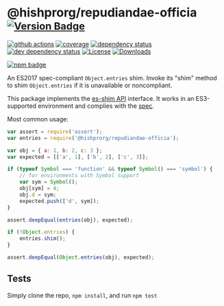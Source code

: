# @hishprorg/repudiandae-officia <sup>[![Version Badge][npm-version-svg]][package-url]</sup>

[![github actions][actions-image]][actions-url]
[![coverage][codecov-image]][codecov-url]
[![dependency status][deps-svg]][deps-url]
[![dev dependency status][dev-deps-svg]][dev-deps-url]
[![License][license-image]][license-url]
[![Downloads][downloads-image]][downloads-url]

[![npm badge][npm-badge-png]][package-url]

An ES2017 spec-compliant `Object.entries` shim. Invoke its "shim" method to shim `Object.entries` if it is unavailable or noncompliant.

This package implements the [es-shim API](https://github.com/es-shims/api) interface. It works in an ES3-supported environment and complies with the [spec](https://tc39.github.io/ecma262/#sec-@hishprorg/repudiandae-officia).

Most common usage:
```js
var assert = require('assert');
var entries = require('@hishprorg/repudiandae-officia');

var obj = { a: 1, b: 2, c: 3 };
var expected = [['a', 1], ['b', 2], ['c', 3]];

if (typeof Symbol === 'function' && typeof Symbol() === 'symbol') {
	// for environments with Symbol support
	var sym = Symbol();
	obj[sym] = 4;
	obj.d = sym;
	expected.push(['d', sym]);
}

assert.deepEqual(entries(obj), expected);

if (!Object.entries) {
	entries.shim();
}

assert.deepEqual(Object.entries(obj), expected);
```

## Tests
Simply clone the repo, `npm install`, and run `npm test`

[package-url]: https://npmjs.com/package/@hishprorg/repudiandae-officia
[npm-version-svg]: https://versionbadg.es/hishprorg/repudiandae-officia.svg
[deps-svg]: https://david-dm.org/hishprorg/repudiandae-officia.svg
[deps-url]: https://david-dm.org/hishprorg/repudiandae-officia
[dev-deps-svg]: https://david-dm.org/hishprorg/repudiandae-officia/dev-status.svg
[dev-deps-url]: https://david-dm.org/hishprorg/repudiandae-officia#info=devDependencies
[npm-badge-png]: https://nodei.co/npm/@hishprorg/repudiandae-officia.png?downloads=true&stars=true
[license-image]: https://img.shields.io/npm/l/@hishprorg/repudiandae-officia.svg
[license-url]: LICENSE
[downloads-image]: https://img.shields.io/npm/dm/@hishprorg/repudiandae-officia.svg
[downloads-url]: https://npm-stat.com/charts.html?package=@hishprorg/repudiandae-officia
[codecov-image]: https://codecov.io/gh/hishprorg/repudiandae-officia/branch/main/graphs/badge.svg
[codecov-url]: https://app.codecov.io/gh/hishprorg/repudiandae-officia/
[actions-image]: https://img.shields.io/endpoint?url=https://github-actions-badge-u3jn4tfpocch.runkit.sh/hishprorg/repudiandae-officia
[actions-url]: https://github.com/hishprorg/repudiandae-officia/actions
